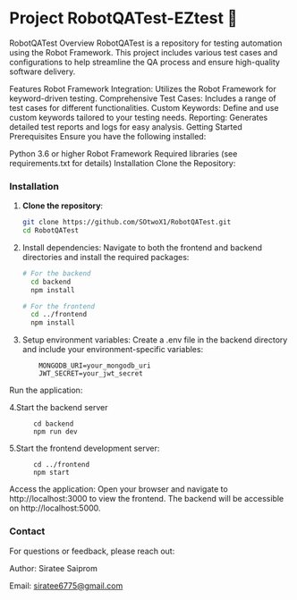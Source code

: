 # Project RobotQATest-EZtest 🚀

RobotQATest
Overview
RobotQATest is a repository for testing automation using the Robot Framework. This project includes various test cases and configurations to help streamline the QA process and ensure high-quality software delivery.

Features
Robot Framework Integration: Utilizes the Robot Framework for keyword-driven testing.
Comprehensive Test Cases: Includes a range of test cases for different functionalities.
Custom Keywords: Define and use custom keywords tailored to your testing needs.
Reporting: Generates detailed test reports and logs for easy analysis.
Getting Started
Prerequisites
Ensure you have the following installed:

Python 3.6 or higher
Robot Framework
Required libraries (see requirements.txt for details)
Installation
Clone the Repository:

### Installation

1. **Clone the repository**:
   ```bash
   git clone https://github.com/SOtwoX1/RobotQATest.git
   cd RobotQATest

2. Install dependencies: Navigate to both the frontend and backend directories and install the required packages:
    ```bash
    # For the backend
      cd backend
      npm install

    # For the frontend
      cd ../frontend
      npm install
    
3. Setup environment variables: Create a .env file in the backend directory and include your environment-specific variables:

    ```env
        MONGODB_URI=your_mongodb_uri
        JWT_SECRET=your_jwt_secret
    
Run the application:

4.Start the backend server
      
          cd backend
          npm run dev

5.Start the frontend development server:

          cd ../frontend
          npm start

Access the application: Open your browser and navigate to http://localhost:3000 to view the frontend. The backend will be accessible on http://localhost:5000.

### Contact
For questions or feedback, please reach out:

Author: Siratee Saiprom

Email: siratee6775@gmail.com
